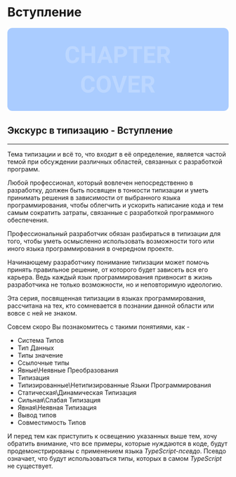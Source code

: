 # Вступление
![Chapter Cover](./images/chapter-cover.png)
## Экскурс в типизацию - Вступление
________________

Тема типизации и всё то, что входит в её определение, является частой темой при обсуждении различных областей, связанных с разработкой программ.

Любой профессионал, который вовлечен непосредственно в разработку, должен быть посвящен в тонкости типизации и уметь принимать решения в зависимости от выбранного языка программирования, чтобы облегчить и ускорить написание кода и тем самым сократить затраты, связанные с разработкой программного обеспечения.

Профессиональный разработчик обязан разбираться в типизации для того, чтобы уметь осмысленно использовать возможности того или иного языка программирования в очередном проекте.

Начинающему разработчику понимание типизации может помочь принять правильное решение, от которого будет зависеть вся его карьера. Ведь каждый язык программирования привносит в жизнь разработчика не только возможности, но и неповторимую идеологию.

Эта серия, посвященная типизации в языках программирования, рассчитана на тех, кто сомневается в познании данной области или вовсе с ней не знаком. 

Совсем скоро Вы познакомитесь с такими понятиями, как - 


- Система Типов
- Тип Данных
- Типы значение
- Ссылочные типы
- Явные\Неявные Преобразования
- Типизация
- Типизированные\Нетипизированные Языки Программирования
- Статическая\Динамическая Типизация
- Сильная\Слабая Типизация
- Явная\Неявная Типизация
- Вывод типов
- Совместимость Типов


И перед  тем как приступить к освещению указанных выше тем, хочу обратить внимание, что все примеры, которые нуждаются в коде, будут продемонстрированы с применением языка *TypeScript-псевдо*. Псевдо означает, что будут использоваться типы, которых в самом *TypeScript* не существует.
